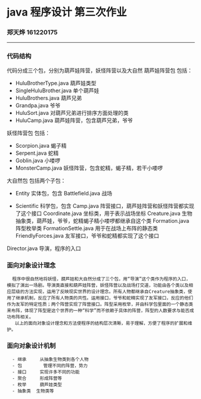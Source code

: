 ﻿# java 程序设计 第三次作业### 郑天烨 161220175***### 代码结构代码分成三个包，分别为葫芦娃阵营，妖怪阵营以及大自然葫芦娃阵营包 包括：- HuluBrotherType.java         葫芦娃类型- SingleHuluBrother.java        单个葫芦娃- HuluBrothers.java               葫芦兄弟- Grandpa.java                     爷爷- HuluSort.java                     对葫芦兄弟进行排序方面处理的类- HuluCamp.java                   葫芦娃阵营，包含葫芦兄弟，爷爷妖怪阵营包 包括：- Scorpion.java                     蝎子精- Serpent.java                      蛇精- Goblin.java                        小喽啰- MonsterCamp.java              妖怪阵营，包含蛇精，蝎子精，若干小喽啰大自然包 包括两个子包：- Entity 实体包，包含      Battlefield.java              战场- Scientific 科学包，包含      Camp.java                    阵营接口，葫芦娃阵营和妖怪阵营都实现了这个接口      Coordinate.java             坐标类，用于表示战场坐标      Creature.java                生物抽象类，葫芦娃，爷爷，蛇精蝎子精小喽啰都继承自这个类      Formation.java              阵型枚举类      FormationSettle.java      用于在战场上布阵的静态类      FriendlyForces.java        友军接口，爷爷和蛇精都实现了这个接口Director.java                       导演，程序的入口### 面向对象设计理念      程序中很自然地将妖怪，葫芦娃和大自然分成了三个包，用“导演”这个类作为程序的入口，模拟了演出一场剧。导演类直接和葫芦娃阵营，妖怪阵营以及战场打交道，功能由各个类以及相应层级的方法实现，运用了反映现实世界的设计理念。所有人物都继承自Creature抽象类，使用了继承机制，反应了所有人物类的共性。运用接口，爷爷和蛇精实现了友军接口，反应的他们作为友军的特定性质；两个阵营实现了阵营接口。阵型采用枚举，并由科学包里面的一个静态类来布阵，体现了阵型是这个世界的一种“科学”而不依赖于具体的阵营，阵型的人数要求与能否成功布阵相关。       以上的面向对象设计理念和方法使程序的结构层次清晰，易于理解，方便了程序的扩展和维护。### 面向对象设计机制      - 继承     从抽象生物类到各个人物      - 包        管理不同的阵营，势力      - 接口     实现许多不同的功能      - 聚合     形成阵营等      - 枚举     葫芦娃类型      - 抽象类  生物类等     